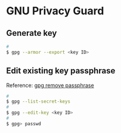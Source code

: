 # GNU Privacy Guard

## Generate key

```bash
#
$ gpg --armor --export <key ID>
```

## Edit existing key passphrase

Reference: [gpg remove passphrase](https://superuser.com/a/1488214/938540)

```bash
#
$ gpg --list-secret-keys
#
$ gpg --edit-key <key ID>
#
$ gpg> passwd
```
